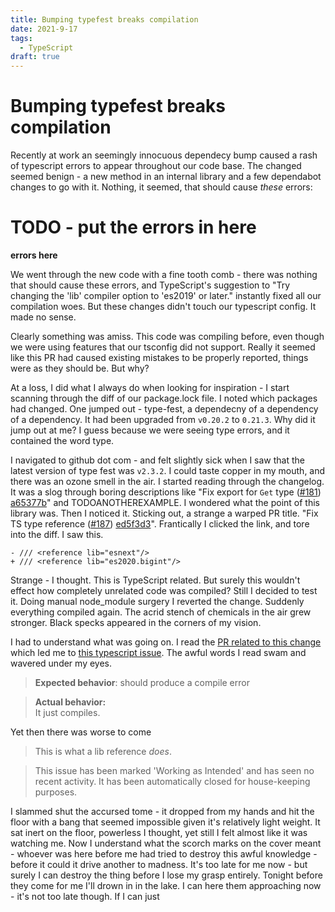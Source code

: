 ```yaml
---
title: Bumping typefest breaks compilation
date: 2021-9-17 
tags:
  - TypeScript
draft: true
---
```

# Bumping typefest breaks compilation
Recently at work an seemingly innocuous dependecy bump caused a rash of typescript errors to appear throughout our code base. The changed seemed benign -  a new method in an internal library and a few dependabot changes to go with it. Nothing, it seemed, that should cause *these* errors:

# TODO - put the errors in here
**errors here**

We went through the new code with a fine tooth comb - there was nothing that should cause these errors, and TypeScript's suggestion to "Try changing the 'lib' compiler option to 'es2019' or later." instantly fixed all our compilation woes. But these changes didn't touch our typescript config. It made no sense.

Clearly something was amiss. This code was compiling before, even though we were using features that our tsconfig did not support. Really it seemed like this PR had caused existing mistakes to be properly reported, things were as they should be. But why?

At a loss, I did what I always do when looking for inspiration - I start scanning through the diff of our package.lock file. I noted which packages had changed. One jumped out - type-fest, a dependecny of a dependency of a dependency. It had been upgraded from `v0.20.2` to `0.21.3`. Why did it jump out at me? I guess because we were seeing type errors, and it contained the word type.

I navigated to github dot com - and felt slightly sick when I saw that the latest version of type fest was `v2.3.2`. I could taste copper in my mouth, and there was an ozone smell in the air. I started reading through the changelog. It was a slog through boring descriptions like "Fix export for `Get` type ([#181](https://github.com/sindresorhus/type-fest/pull/181)) [a65377b](https://github.com/sindresorhus/type-fest/commit/a65377be2fba48165c9514301b679d1f21171dbd)" and TODOANOTHEREXAMPLE. I wondered what the point of this library was. Then I noticed it. Sticking out, a strange a warped PR title. "Fix TS type reference ([#187](https://github.com/sindresorhus/type-fest/pull/187)) [ed5f3d3](https://github.com/sindresorhus/type-fest/commit/ed5f3d360fc9e9275dfc193cfc3992f11e192c3c)". 
Frantically I clicked the link, and tore into the diff. I saw this.

```
- /// <reference lib="esnext"/>
+ /// <reference lib="es2020.bigint"/>
```

Strange - I thought. This is TypeScript related. But surely this wouldn't effect how completely unrelated code was compiled? Still I decided to test it. Doing manual node_module surgery I reverted the change. Suddenly everything compiled again. The acrid stench of chemicals in the air grew stronger. Black specks appeared in the corners of my vision.

I had to understand what was going on. I read the [PR related to this change](https://github.com/sindresorhus/type-fest/pull/187) which led me to [this typescript issue](https://github.com/microsoft/TypeScript/issues/33901). The awful words I read swam and wavered under my eyes.

> **Expected behavior**: should produce a compile error

> **Actual behavior:**  
> It just compiles.

Yet then there was worse to come

> This is what a lib reference _does_.

> This issue has been marked 'Working as Intended' and has seen no recent activity. It has been automatically closed for house-keeping purposes.


I slammed shut the accursed tome - it dropped from my hands and hit the floor with a bang that seemed impossible given it's relatively light weight. It sat inert on the floor, powerless I thought, yet still I felt almost like it was watching me. Now I understand what the scorch marks on the cover meant - whoever was here before me had tried to destroy this awful knowledge - before it could it drive another to madness. It's too late for me now - but surely I can destroy the thing before I lose my grasp entirely. Tonight  before they come for me I'll drown in in the lake. I can here them approaching now - it's not too late though. If I can just


